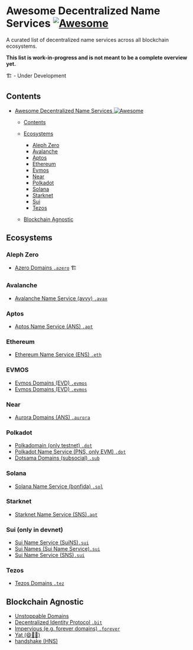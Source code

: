 # Awesome Decentralized Name Services [![Awesome](https://awesome.re/badge.svg)](https://awesome.re)

A curated list of decentralized name services across all blockchain ecosystems.

**This list is work-in-progress and is not meant to be a complete overview yet.**

🏗️ - Under Development

## Contents

- [Awesome Decentralized Name Services ![Awesome](https://awesome.re)](#awesome-decentralized-name-services-)
  - [Contents](#contents)
  - [Ecosystems](#ecosystems)
    - [Aleph Zero](#aleph-zero)
    - [Avalanche](#avalanche)
    - [Aptos](#aptos)
    - [Ethereum](#ethereum)
    - [Evmos](#evmos)
    - [Near](#near)
    - [Polkadot](#polkadot)
    - [Solana](#solana)
    - [Starknet](#starknet)
    - [Sui](#sui)
    - [Tezos](#tezos)

  - [Blockchain Agnostic](#blockchain-agnostic)


## Ecosystems

### Aleph Zero

* [Azero Domains `.azero`](https://azero.domains) 🏗️

### Avalanche

* [Avalanche Name Service (avvy) `.avax`](https://app.avvy.domains/)

### Aptos

* [Aptos Name Service (ANS) `.apt`](https://www.aptosnames.com/)

### Ethereum

* [Ethereum Name Service (ENS) `.eth`](https://ens.domains/)

### EVMOS
* [Evmos Domains (EVD) `.evmos`](https://evmos.domains/)
* [Evmos Domains (EVD) `.evmos`](https://evmos.domains/)

### Near 

* [Aurora Domains (ANS) `.aurora`](https://auroradomains.dev/)

### Polkadot

* [Polkadomain (only testnet) `.dot`](https://polkadomain.org/) 
* [Polkadot Name Service (PNS, only EVM) `.dot`](https://www.pns.link/) 
* [Dotsama Domains (subsocial) `.sub`](https://app.subsocial.network/dd) 

### Solana
* [Solana Name Service (bonfida) `.sol`](https://naming.bonfida.org/)

### Starknet

* [Starknet Name Service (SNS)`.apt`](https://starknames.vercel.app/)

### Sui (only in devnet)

* [Sui Name Service (SuiNS)`.sui`](https://app.suins.io/)
* [Sui Names (Sui Name Service)`.sui`](https://sui-names.com/)
* [Sui Name Service (SNS)`.sui`](https://sns.domains/)

### Tezos

* [Tezos Domains `.tez`](https://tezos.domains/)


## Blockchain Agnostic

* [Unstoppable Domains](https://unstoppabledomains.com/)
* [Decentralized Identity Protocol `.bit`](https://www.did.id/)
* [Impervious (e.g. forever domains) `.forever`](https://impervious.domains/)
* [Yat (😄🤩🔥)](https://y.at/)
* [handshake (HNS)](https://handshake.org/)

